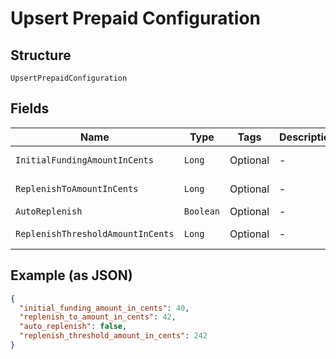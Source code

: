 
# Upsert Prepaid Configuration

## Structure

`UpsertPrepaidConfiguration`

## Fields

| Name | Type | Tags | Description | Getter | Setter |
|  --- | --- | --- | --- | --- | --- |
| `InitialFundingAmountInCents` | `Long` | Optional | - | Long getInitialFundingAmountInCents() | setInitialFundingAmountInCents(Long initialFundingAmountInCents) |
| `ReplenishToAmountInCents` | `Long` | Optional | - | Long getReplenishToAmountInCents() | setReplenishToAmountInCents(Long replenishToAmountInCents) |
| `AutoReplenish` | `Boolean` | Optional | - | Boolean getAutoReplenish() | setAutoReplenish(Boolean autoReplenish) |
| `ReplenishThresholdAmountInCents` | `Long` | Optional | - | Long getReplenishThresholdAmountInCents() | setReplenishThresholdAmountInCents(Long replenishThresholdAmountInCents) |

## Example (as JSON)

```json
{
  "initial_funding_amount_in_cents": 40,
  "replenish_to_amount_in_cents": 42,
  "auto_replenish": false,
  "replenish_threshold_amount_in_cents": 242
}
```


